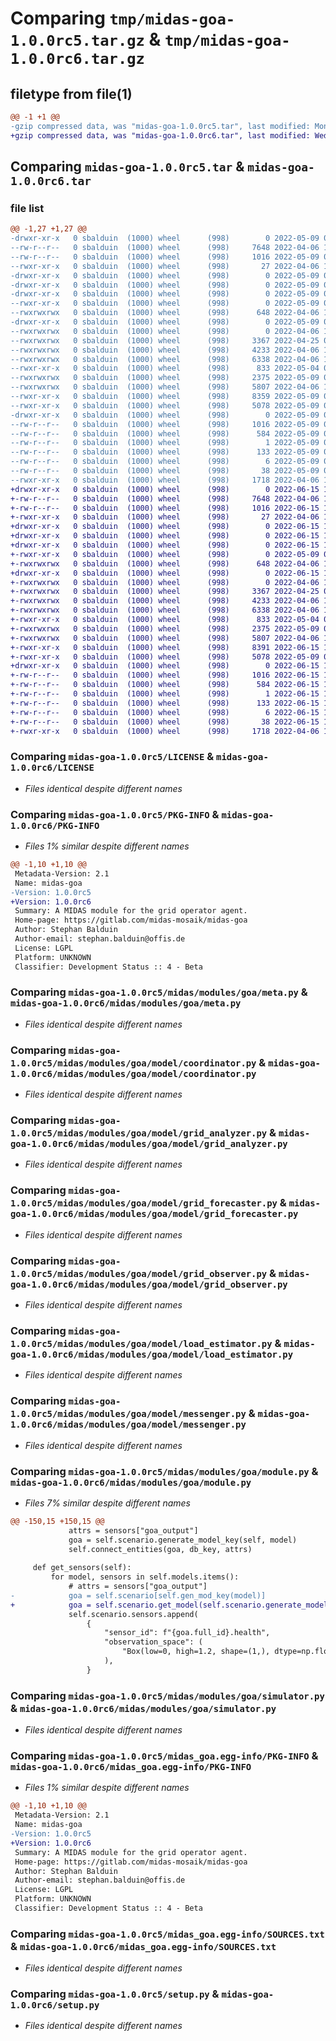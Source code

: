 # Comparing `tmp/midas-goa-1.0.0rc5.tar.gz` & `tmp/midas-goa-1.0.0rc6.tar.gz`

## filetype from file(1)

```diff
@@ -1 +1 @@
-gzip compressed data, was "midas-goa-1.0.0rc5.tar", last modified: Mon May  9 08:13:05 2022, max compression
+gzip compressed data, was "midas-goa-1.0.0rc6.tar", last modified: Wed Jun 15 11:03:58 2022, max compression
```

## Comparing `midas-goa-1.0.0rc5.tar` & `midas-goa-1.0.0rc6.tar`

### file list

```diff
@@ -1,27 +1,27 @@
-drwxr-xr-x   0 sbalduin  (1000) wheel      (998)        0 2022-05-09 08:13:05.990148 midas-goa-1.0.0rc5/
--rw-r--r--   0 sbalduin  (1000) wheel      (998)     7648 2022-04-06 13:16:46.000000 midas-goa-1.0.0rc5/LICENSE
--rw-r--r--   0 sbalduin  (1000) wheel      (998)     1016 2022-05-09 08:13:05.990148 midas-goa-1.0.0rc5/PKG-INFO
--rwxr-xr-x   0 sbalduin  (1000) wheel      (998)       27 2022-04-06 13:17:03.000000 midas-goa-1.0.0rc5/README.md
-drwxr-xr-x   0 sbalduin  (1000) wheel      (998)        0 2022-05-09 08:13:05.986815 midas-goa-1.0.0rc5/midas/
-drwxr-xr-x   0 sbalduin  (1000) wheel      (998)        0 2022-05-09 08:13:05.986815 midas-goa-1.0.0rc5/midas/modules/
-drwxr-xr-x   0 sbalduin  (1000) wheel      (998)        0 2022-05-09 08:13:05.986815 midas-goa-1.0.0rc5/midas/modules/goa/
--rwxr-xr-x   0 sbalduin  (1000) wheel      (998)        0 2022-05-09 06:28:20.000000 midas-goa-1.0.0rc5/midas/modules/goa/__init__.py
--rwxrwxrwx   0 sbalduin  (1000) wheel      (998)      648 2022-04-06 13:21:05.000000 midas-goa-1.0.0rc5/midas/modules/goa/meta.py
-drwxr-xr-x   0 sbalduin  (1000) wheel      (998)        0 2022-05-09 08:13:05.990148 midas-goa-1.0.0rc5/midas/modules/goa/model/
--rwxrwxrwx   0 sbalduin  (1000) wheel      (998)        0 2022-04-06 13:21:05.000000 midas-goa-1.0.0rc5/midas/modules/goa/model/__init__.py
--rwxrwxrwx   0 sbalduin  (1000) wheel      (998)     3367 2022-04-25 08:26:41.000000 midas-goa-1.0.0rc5/midas/modules/goa/model/coordinator.py
--rwxrwxrwx   0 sbalduin  (1000) wheel      (998)     4233 2022-04-06 13:21:05.000000 midas-goa-1.0.0rc5/midas/modules/goa/model/grid_analyzer.py
--rwxrwxrwx   0 sbalduin  (1000) wheel      (998)     6338 2022-04-06 13:23:31.000000 midas-goa-1.0.0rc5/midas/modules/goa/model/grid_forecaster.py
--rwxr-xr-x   0 sbalduin  (1000) wheel      (998)      833 2022-05-04 08:01:27.000000 midas-goa-1.0.0rc5/midas/modules/goa/model/grid_observer.py
--rwxrwxrwx   0 sbalduin  (1000) wheel      (998)     2375 2022-05-09 08:07:20.000000 midas-goa-1.0.0rc5/midas/modules/goa/model/load_estimator.py
--rwxrwxrwx   0 sbalduin  (1000) wheel      (998)     5807 2022-04-06 13:21:05.000000 midas-goa-1.0.0rc5/midas/modules/goa/model/messenger.py
--rwxr-xr-x   0 sbalduin  (1000) wheel      (998)     8359 2022-05-09 06:28:20.000000 midas-goa-1.0.0rc5/midas/modules/goa/module.py
--rwxr-xr-x   0 sbalduin  (1000) wheel      (998)     5078 2022-05-09 08:07:20.000000 midas-goa-1.0.0rc5/midas/modules/goa/simulator.py
-drwxr-xr-x   0 sbalduin  (1000) wheel      (998)        0 2022-05-09 08:13:05.990148 midas-goa-1.0.0rc5/midas_goa.egg-info/
--rw-r--r--   0 sbalduin  (1000) wheel      (998)     1016 2022-05-09 08:13:05.000000 midas-goa-1.0.0rc5/midas_goa.egg-info/PKG-INFO
--rw-r--r--   0 sbalduin  (1000) wheel      (998)      584 2022-05-09 08:13:05.000000 midas-goa-1.0.0rc5/midas_goa.egg-info/SOURCES.txt
--rw-r--r--   0 sbalduin  (1000) wheel      (998)        1 2022-05-09 08:13:05.000000 midas-goa-1.0.0rc5/midas_goa.egg-info/dependency_links.txt
--rw-r--r--   0 sbalduin  (1000) wheel      (998)      133 2022-05-09 08:13:05.000000 midas-goa-1.0.0rc5/midas_goa.egg-info/requires.txt
--rw-r--r--   0 sbalduin  (1000) wheel      (998)        6 2022-05-09 08:13:05.000000 midas-goa-1.0.0rc5/midas_goa.egg-info/top_level.txt
--rw-r--r--   0 sbalduin  (1000) wheel      (998)       38 2022-05-09 08:13:05.990148 midas-goa-1.0.0rc5/setup.cfg
--rwxr-xr-x   0 sbalduin  (1000) wheel      (998)     1718 2022-04-06 13:28:50.000000 midas-goa-1.0.0rc5/setup.py
+drwxr-xr-x   0 sbalduin  (1000) wheel      (998)        0 2022-06-15 11:03:58.513725 midas-goa-1.0.0rc6/
+-rw-r--r--   0 sbalduin  (1000) wheel      (998)     7648 2022-04-06 13:16:46.000000 midas-goa-1.0.0rc6/LICENSE
+-rw-r--r--   0 sbalduin  (1000) wheel      (998)     1016 2022-06-15 11:03:58.513725 midas-goa-1.0.0rc6/PKG-INFO
+-rwxr-xr-x   0 sbalduin  (1000) wheel      (998)       27 2022-04-06 13:17:03.000000 midas-goa-1.0.0rc6/README.md
+drwxr-xr-x   0 sbalduin  (1000) wheel      (998)        0 2022-06-15 11:03:58.513725 midas-goa-1.0.0rc6/midas/
+drwxr-xr-x   0 sbalduin  (1000) wheel      (998)        0 2022-06-15 11:03:58.513725 midas-goa-1.0.0rc6/midas/modules/
+drwxr-xr-x   0 sbalduin  (1000) wheel      (998)        0 2022-06-15 11:03:58.513725 midas-goa-1.0.0rc6/midas/modules/goa/
+-rwxr-xr-x   0 sbalduin  (1000) wheel      (998)        0 2022-05-09 06:28:20.000000 midas-goa-1.0.0rc6/midas/modules/goa/__init__.py
+-rwxrwxrwx   0 sbalduin  (1000) wheel      (998)      648 2022-04-06 13:21:05.000000 midas-goa-1.0.0rc6/midas/modules/goa/meta.py
+drwxr-xr-x   0 sbalduin  (1000) wheel      (998)        0 2022-06-15 11:03:58.513725 midas-goa-1.0.0rc6/midas/modules/goa/model/
+-rwxrwxrwx   0 sbalduin  (1000) wheel      (998)        0 2022-04-06 13:21:05.000000 midas-goa-1.0.0rc6/midas/modules/goa/model/__init__.py
+-rwxrwxrwx   0 sbalduin  (1000) wheel      (998)     3367 2022-04-25 08:26:41.000000 midas-goa-1.0.0rc6/midas/modules/goa/model/coordinator.py
+-rwxrwxrwx   0 sbalduin  (1000) wheel      (998)     4233 2022-04-06 13:21:05.000000 midas-goa-1.0.0rc6/midas/modules/goa/model/grid_analyzer.py
+-rwxrwxrwx   0 sbalduin  (1000) wheel      (998)     6338 2022-04-06 13:23:31.000000 midas-goa-1.0.0rc6/midas/modules/goa/model/grid_forecaster.py
+-rwxr-xr-x   0 sbalduin  (1000) wheel      (998)      833 2022-05-04 08:01:27.000000 midas-goa-1.0.0rc6/midas/modules/goa/model/grid_observer.py
+-rwxrwxrwx   0 sbalduin  (1000) wheel      (998)     2375 2022-05-09 08:07:20.000000 midas-goa-1.0.0rc6/midas/modules/goa/model/load_estimator.py
+-rwxrwxrwx   0 sbalduin  (1000) wheel      (998)     5807 2022-04-06 13:21:05.000000 midas-goa-1.0.0rc6/midas/modules/goa/model/messenger.py
+-rwxr-xr-x   0 sbalduin  (1000) wheel      (998)     8391 2022-06-15 10:59:54.000000 midas-goa-1.0.0rc6/midas/modules/goa/module.py
+-rwxr-xr-x   0 sbalduin  (1000) wheel      (998)     5078 2022-05-09 08:07:20.000000 midas-goa-1.0.0rc6/midas/modules/goa/simulator.py
+drwxr-xr-x   0 sbalduin  (1000) wheel      (998)        0 2022-06-15 11:03:58.513725 midas-goa-1.0.0rc6/midas_goa.egg-info/
+-rw-r--r--   0 sbalduin  (1000) wheel      (998)     1016 2022-06-15 11:03:58.000000 midas-goa-1.0.0rc6/midas_goa.egg-info/PKG-INFO
+-rw-r--r--   0 sbalduin  (1000) wheel      (998)      584 2022-06-15 11:03:58.000000 midas-goa-1.0.0rc6/midas_goa.egg-info/SOURCES.txt
+-rw-r--r--   0 sbalduin  (1000) wheel      (998)        1 2022-06-15 11:03:58.000000 midas-goa-1.0.0rc6/midas_goa.egg-info/dependency_links.txt
+-rw-r--r--   0 sbalduin  (1000) wheel      (998)      133 2022-06-15 11:03:58.000000 midas-goa-1.0.0rc6/midas_goa.egg-info/requires.txt
+-rw-r--r--   0 sbalduin  (1000) wheel      (998)        6 2022-06-15 11:03:58.000000 midas-goa-1.0.0rc6/midas_goa.egg-info/top_level.txt
+-rw-r--r--   0 sbalduin  (1000) wheel      (998)       38 2022-06-15 11:03:58.513725 midas-goa-1.0.0rc6/setup.cfg
+-rwxr-xr-x   0 sbalduin  (1000) wheel      (998)     1718 2022-04-06 13:28:50.000000 midas-goa-1.0.0rc6/setup.py
```

### Comparing `midas-goa-1.0.0rc5/LICENSE` & `midas-goa-1.0.0rc6/LICENSE`

 * *Files identical despite different names*

### Comparing `midas-goa-1.0.0rc5/PKG-INFO` & `midas-goa-1.0.0rc6/PKG-INFO`

 * *Files 1% similar despite different names*

```diff
@@ -1,10 +1,10 @@
 Metadata-Version: 2.1
 Name: midas-goa
-Version: 1.0.0rc5
+Version: 1.0.0rc6
 Summary: A MIDAS module for the grid operator agent.
 Home-page: https://gitlab.com/midas-mosaik/midas-goa
 Author: Stephan Balduin
 Author-email: stephan.balduin@offis.de
 License: LGPL
 Platform: UNKNOWN
 Classifier: Development Status :: 4 - Beta
```

### Comparing `midas-goa-1.0.0rc5/midas/modules/goa/meta.py` & `midas-goa-1.0.0rc6/midas/modules/goa/meta.py`

 * *Files identical despite different names*

### Comparing `midas-goa-1.0.0rc5/midas/modules/goa/model/coordinator.py` & `midas-goa-1.0.0rc6/midas/modules/goa/model/coordinator.py`

 * *Files identical despite different names*

### Comparing `midas-goa-1.0.0rc5/midas/modules/goa/model/grid_analyzer.py` & `midas-goa-1.0.0rc6/midas/modules/goa/model/grid_analyzer.py`

 * *Files identical despite different names*

### Comparing `midas-goa-1.0.0rc5/midas/modules/goa/model/grid_forecaster.py` & `midas-goa-1.0.0rc6/midas/modules/goa/model/grid_forecaster.py`

 * *Files identical despite different names*

### Comparing `midas-goa-1.0.0rc5/midas/modules/goa/model/grid_observer.py` & `midas-goa-1.0.0rc6/midas/modules/goa/model/grid_observer.py`

 * *Files identical despite different names*

### Comparing `midas-goa-1.0.0rc5/midas/modules/goa/model/load_estimator.py` & `midas-goa-1.0.0rc6/midas/modules/goa/model/load_estimator.py`

 * *Files identical despite different names*

### Comparing `midas-goa-1.0.0rc5/midas/modules/goa/model/messenger.py` & `midas-goa-1.0.0rc6/midas/modules/goa/model/messenger.py`

 * *Files identical despite different names*

### Comparing `midas-goa-1.0.0rc5/midas/modules/goa/module.py` & `midas-goa-1.0.0rc6/midas/modules/goa/module.py`

 * *Files 7% similar despite different names*

```diff
@@ -150,15 +150,15 @@
             attrs = sensors["goa_output"]
             goa = self.scenario.generate_model_key(self, model)
             self.connect_entities(goa, db_key, attrs)
 
     def get_sensors(self):
         for model, sensors in self.models.items():
             # attrs = sensors["goa_output"]
-            goa = self.scenario[self.gen_mod_key(model)]
+            goa = self.scenario.get_model(self.scenario.generate_model_key(self, model))
             self.scenario.sensors.append(
                 {
                     "sensor_id": f"{goa.full_id}.health",
                     "observation_space": (
                         "Box(low=0, high=1.2, shape=(1,), dtype=np.float32)"
                     ),
                 }
```

### Comparing `midas-goa-1.0.0rc5/midas/modules/goa/simulator.py` & `midas-goa-1.0.0rc6/midas/modules/goa/simulator.py`

 * *Files identical despite different names*

### Comparing `midas-goa-1.0.0rc5/midas_goa.egg-info/PKG-INFO` & `midas-goa-1.0.0rc6/midas_goa.egg-info/PKG-INFO`

 * *Files 1% similar despite different names*

```diff
@@ -1,10 +1,10 @@
 Metadata-Version: 2.1
 Name: midas-goa
-Version: 1.0.0rc5
+Version: 1.0.0rc6
 Summary: A MIDAS module for the grid operator agent.
 Home-page: https://gitlab.com/midas-mosaik/midas-goa
 Author: Stephan Balduin
 Author-email: stephan.balduin@offis.de
 License: LGPL
 Platform: UNKNOWN
 Classifier: Development Status :: 4 - Beta
```

### Comparing `midas-goa-1.0.0rc5/midas_goa.egg-info/SOURCES.txt` & `midas-goa-1.0.0rc6/midas_goa.egg-info/SOURCES.txt`

 * *Files identical despite different names*

### Comparing `midas-goa-1.0.0rc5/setup.py` & `midas-goa-1.0.0rc6/setup.py`

 * *Files identical despite different names*

